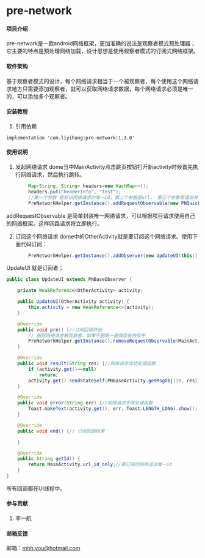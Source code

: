 # pre-network

#### 项目介绍
pre-network是一款android网络框架，更加准确的说法是观察者模式预处理器；它主要的特点是预处理网络加载，设计思想是使用观察者模式的订阅式网络框架。


#### 软件架构
基于观察者模式的设计，每个网络请求相当于一个被观察者，每个使用这个网络请求地方只需要添加观察者，就可以获取网络请求数据，每个网络请求必须是唯一的，可以添加多个观察者。


#### 安装教程

1. 引用依赖
```
implementation 'com.liyihang:pre-network:1.3.0'
```



#### 使用说明

1. 发起网络请求
dome当中MainActivity点击跳页按钮打开新activity时候首先执行网络请求，然后执行跳转。

```java
        Map<String, String> headers=new HashMap<>();
        headers.put("headerInfo", "test");
		//第一个参数 是标识网络请求的唯一id，第二个参数是url， 第三个参数是请求参数，第四个参数是请求头部，第五个参数是请求方式。
        PreNetworkHelper.getInstance().addRequestObservable(new PNQuickRequest(url_id_only, "https://blog.csdn.net/mhhyoucom/","name=liyihang&age=18", headers, "GET"));
```

addRequestObservable 是简单封装唯一网络请求，可以根据项目请求使用自己的网络框架。这样网路请求将立即执行。


2. 订阅这个网络请求
dome中的OtherActivity就是要订阅这个网络请求。使用下面代码订阅：
```java
        PreNetworkHelper.getInstance().addObserver(new UpdateUI(this));
```

UpdateUI 就是订阅者；

```java
public class UpdateUI extends PNBaseObserver {

    private WeakReference<OtherActivity> activity;

    public UpdateUI(OtherActivity activity) {
        this.activity = new WeakReference<>(activity);
    }

    @Override
    public void pre() {//订阅回调开始
        // 删除网络请求被观察者，如果不删除一直保存在内存中
        PreNetworkHelper.getInstance().removeRequestObservable(MainActivity.url_id_only);
    }

    @Override
    public void result(String res) {//网络请求成功处理函数
        if (activity.get()==null)
            return;
        activity.get().sendStateSelf(PNBaseActivity.getMsgObj(10, res));
    }

    @Override
    public void error(String err) {//网络请求失败处理函数
        Toast.makeText(activity.get(), err, Toast.LENGTH_LONG).show();
    }

    @Override
    public void end() {// 订阅回调结束

    }

    @Override
    public String getId() {
        return MainActivity.url_id_only;//要订阅的网络请求唯一id
    }
}
```

所有回调都在UI线程中。




#### 参与贡献

1. 李一航


#### 邮箱反馈

邮箱：mhh.you@hotmail.com
